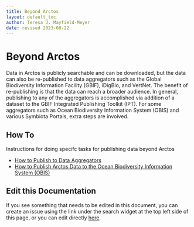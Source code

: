 ```yaml
---
title: Beyond Arctos
layout: default_toc
author: Teresa J. Mayfield-Meyer
date: revised 2023-08-22
---
```


# Beyond Arctos

Data in Arctos is publicly searchable and can be downloaded, but the data can also be re-published to data aggregators such as the Global Biodiversity Information Facility (GBIF), iDigBio, and VertNet. The benefit of re-publishing is that the data can reach a broader audience. In general, publishing to any of the aggregators is accomplished via addition of a dataset to the GBIF Integrated Publishing Toolkit (IPT). For some aggregators such as Ocean Biodiversity Information System (OBIS) and various Symbiota Portals, extra steps are involved.

## How To
Instructions for doing specifc tasks for publishing data beyond Arctos

* [How to Publish to Data Aggregators](https://handbook.arctosdb.org/how_to/How-to-Publish-to-GBIF.html)
* [How to Publish Arctos Data to the Ocean Biodiversity Information System (OBIS)](https://handbook.arctosdb.org/how_to/How-to-Publish-to-OBIS.html)
  
## Edit this Documentation

If you see something that needs to be edited in this document, you can create an issue using the link under the search widget at the top left side of this page, or you can edit directly [here](https://Github.com/ArctosDB/documentation-wiki/edit/gh-pages/_documentation/beyond_arctos.markdown).
